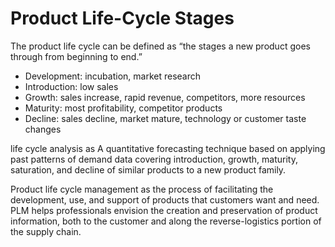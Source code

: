 # Product Life-Cycle Stages

The product life cycle can be defined as “the stages a new product goes through from beginning to end.”

- Development: incubation, market research
- Introduction: low sales
- Growth: sales increase, rapid revenue, competitors, more resources
- Maturity: most profitability, competitor products
- Decline: sales decline, market mature, technology or customer taste changes

life cycle analysis as A quantitative forecasting technique based on applying past patterns of demand data covering
introduction, growth, maturity, saturation, and decline of similar products to a new product family.

Product life cycle management as the process of facilitating the development, use, and support of products that customers want and need. PLM helps professionals envision the creation and preservation of product information, both to the customer and along the reverse-logistics portion of the supply chain.